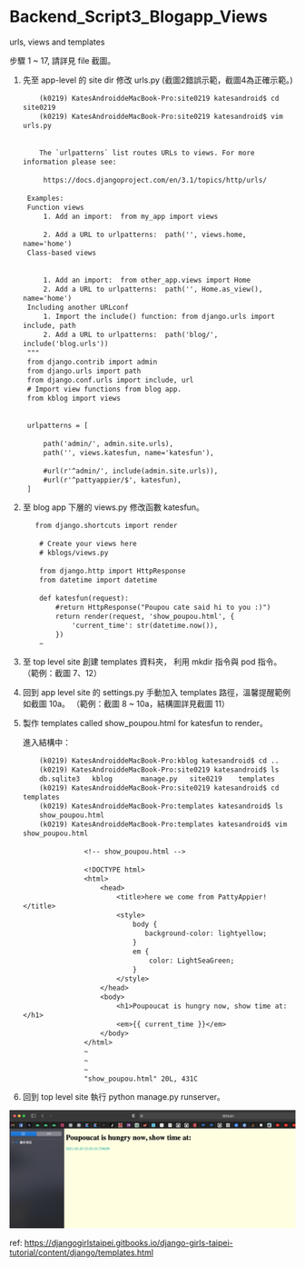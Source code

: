 # Backend_Script3_Blogapp_Views
urls, views and templates

步驟 1 ~ 17, 請詳見 file 截圖。

1. 先至 app-level 的 site dir 修改 urls.py (截圖2錯誤示範，截圖4為正確示範。)

           (k0219) KatesAndroiddeMacBook-Pro:site0219 katesandroid$ cd site0219
           (k0219) KatesAndroiddeMacBook-Pro:site0219 katesandroid$ vim urls.py
           
           
           The `urlpatterns` list routes URLs to views. For more information please see:
           
            https://docs.djangoproject.com/en/3.1/topics/http/urls/
            
        Examples:
        Function views
            1. Add an import:  from my_app import views

            2. Add a URL to urlpatterns:  path('', views.home, name='home')
        Class-based views
        
        
            1. Add an import:  from other_app.views import Home
            2. Add a URL to urlpatterns:  path('', Home.as_view(), name='home')
        Including another URLconf
            1. Import the include() function: from django.urls import include, path
            2. Add a URL to urlpatterns:  path('blog/', include('blog.urls'))
        """
        from django.contrib import admin
        from django.urls import path
        from django.conf.urls import include, url
        # Import view functions from blog app.
        from kblog import views


        urlpatterns = [
        
            path('admin/', admin.site.urls),
            path('', views.katesfun, name='katesfun'),
            
            #url(r'^admin/', include(admin.site.urls)),
            #url(r'^pattyappier/$', katesfun),
        ]


2. 至 blog app 下層的 views.py 修改函數 katesfun。

          from django.shortcuts import render

           # Create your views here
           # kblogs/views.py

           from django.http import HttpResponse
           from datetime import datetime

           def katesfun(request):
               #return HttpResponse("Poupou cate said hi to you :)")
               return render(request, 'show_poupou.html', {
                   'current_time': str(datetime.now()),
               })
           ~     
           
3. 至 top level site 創建 templates 資料夾， 利用 mkdir 指令與 pod 指令。 （範例：截圖 7、12） 

4. 回到 app level site 的 settings.py 手動加入 templates 路徑，溫馨提醒範例如截圖 10a。 （範例：截圖 8 ~ 10a，結構圖詳見截圖 11）       
           
5. 製作 templates called show_poupou.html for katesfun to render。

    進入結構中：
    
           (k0219) KatesAndroiddeMacBook-Pro:kblog katesandroid$ cd ..
           (k0219) KatesAndroiddeMacBook-Pro:site0219 katesandroid$ ls
           db.sqlite3	kblog		manage.py	site0219	templates
           (k0219) KatesAndroiddeMacBook-Pro:site0219 katesandroid$ cd templates
           (k0219) KatesAndroiddeMacBook-Pro:templates katesandroid$ ls
           show_poupou.html
           (k0219) KatesAndroiddeMacBook-Pro:templates katesandroid$ vim show_poupou.html

                      <!-- show_poupou.html -->

                      <!DOCTYPE html>
                      <html>
                          <head>
                              <title>here we come from PattyAppier!</title>
                              <style>
                                  body {
                                     background-color: lightyellow;
                                  }
                                  em {
                                      color: LightSeaGreen;
                                  }
                              </style>
                          </head>
                          <body>
                              <h1>Poupoucat is hungry now, show time at:</h1>
                              <em>{{ current_time }}</em>
                          </body>
                      </html>
                      ~                                                                               
                      ~                                                                               
                      ~                                                                               
                      "show_poupou.html" 20L, 431C

6. 回到 top level site 執行 python manage.py runserver。

![](https://raw.githubusercontent.com/QueenieCplusplus/Backend_Script3_Blogapp_Views/main/17.png)


ref: https://djangogirlstaipei.gitbooks.io/django-girls-taipei-tutorial/content/django/templates.html

